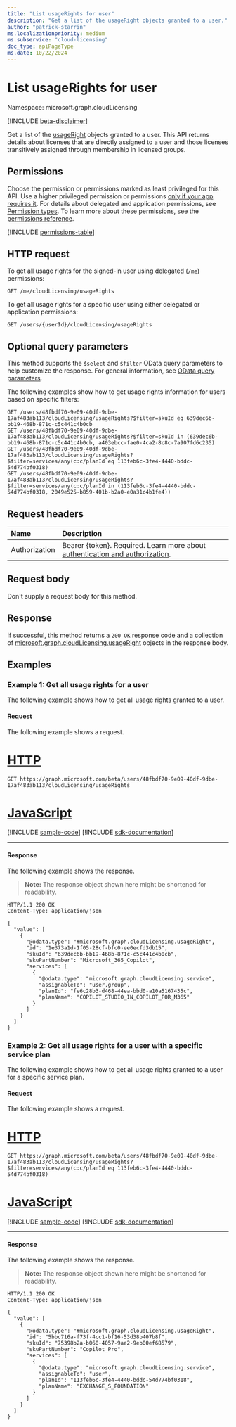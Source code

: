 ```yaml
---
title: "List usageRights for user"
description: "Get a list of the usageRight objects granted to a user."
author: "patrick-starrin"
ms.localizationpriority: medium
ms.subservice: "cloud-licensing"
doc_type: apiPageType
ms.date: 10/22/2024
---
```


# List usageRights for user

Namespace: microsoft.graph.cloudLicensing

[!INCLUDE [beta-disclaimer](../../includes/beta-disclaimer.md)]

Get a list of the [usageRight](../resources/cloudlicensing-usageright.md) objects granted to a user. This API returns details about licenses that are directly assigned to a user and those licenses transitively assigned through membership in licensed groups.

## Permissions

Choose the permission or permissions marked as least privileged for this API. Use a higher privileged permission or permissions [only if your app requires it](/graph/permissions-overview#best-practices-for-using-microsoft-graph-permissions). For details about delegated and application permissions, see [Permission types](/graph/permissions-overview#permission-types). To learn more about these permissions, see the [permissions reference](/graph/permissions-reference).

<!-- { "blockType": "permissions", "name": "cloudlicensing_usercloudlicensing_list_usagerights" } -->
[!INCLUDE [permissions-table](../includes/permissions/cloudlicensing-usercloudlicensing-list-usagerights-permissions.md)]

## HTTP request

To get all usage rights for the signed-in user using delegated (`/me`) permissions:

<!-- { "blockType": "ignored" }
-->
``` http
GET /me/cloudLicensing/usageRights
```

To get all usage rights for a specific user using either delegated or application permissions:

<!-- { "blockType": "ignored" }
-->
``` http
GET /users/{userId}/cloudLicensing/usageRights
```

## Optional query parameters

This method supports the `$select` and `$filter` OData query parameters to help customize the response. For general information, see [OData query parameters](/graph/query-parameters).

The following examples show how to get usage rights information for users based on specific filters:

<!-- {
  "blockType": "ignored"
}
-->
``` http
GET /users/48fbdf70-9e09-40df-9dbe-17af483ab113/cloudLicensing/usageRights?$filter=skuId eq 639dec6b-bb19-468b-871c-c5c441c4b0cb
GET /users/48fbdf70-9e09-40df-9dbe-17af483ab113/cloudLicensing/usageRights?$filter=skuId in (639dec6b-bb19-468b-871c-c5c441c4b0cb, a403ebcc-fae0-4ca2-8c8c-7a907fd6c235)
GET /users/48fbdf70-9e09-40df-9dbe-17af483ab113/cloudLicensing/usageRights?$filter=services/any(c:c/planId eq 113feb6c-3fe4-4440-bddc-54d774bf0318)
GET /users/48fbdf70-9e09-40df-9dbe-17af483ab113/cloudLicensing/usageRights?$filter=services/any(c:c/planId in (113feb6c-3fe4-4440-bddc-54d774bf0318, 2049e525-b859-401b-b2a0-e0a31c4b1fe4))
```

## Request headers

|Name|Description|
|:---|:---|
|Authorization|Bearer {token}. Required. Learn more about [authentication and authorization](/graph/auth/auth-concepts).|

## Request body

Don't supply a request body for this method.

## Response

If successful, this method returns a `200 OK` response code and a collection of [microsoft.graph.cloudLicensing.usageRight](../resources/cloudlicensing-usageright.md) objects in the response body.

## Examples

### Example 1: Get all usage rights for a user

The following example shows how to get all usage rights granted to a user.

#### Request

The following example shows a request.
# [HTTP](#tab/http)
<!-- {
  "blockType": "request",
  "name": "cloudlicensing-userusageright-list-example-1"
}
-->
``` http
GET https://graph.microsoft.com/beta/users/48fbdf70-9e09-40df-9dbe-17af483ab113/cloudLicensing/usageRights
```

# [JavaScript](#tab/javascript)
[!INCLUDE [sample-code](../includes/snippets/javascript/cloudlicensing-userusageright-list-example-1-javascript-snippets.md)]
[!INCLUDE [sdk-documentation](../includes/snippets/snippets-sdk-documentation-link.md)]

---

#### Response

The following example shows the response.
>**Note:** The response object shown here might be shortened for readability.
<!-- {
  "blockType": "response",
  "truncated": true,
  "@odata.type": "Collection(microsoft.graph.cloudLicensing.usageRight)"
}
-->
``` http
HTTP/1.1 200 OK
Content-Type: application/json

{
  "value": [
    {
      "@odata.type": "#microsoft.graph.cloudLicensing.usageRight",
      "id": "1e373a1d-1f05-28cf-bfc0-ee0ecfd3db15",
      "skuId": "639dec6b-bb19-468b-871c-c5c441c4b0cb",
      "skuPartNumber": "Microsoft_365_Copilot",
      "services": [
        {
          "@odata.type": "microsoft.graph.cloudLicensing.service",
          "assignableTo": "user,group",
          "planId": "fe6c28b3-d468-44ea-bbd0-a10a5167435c",
          "planName": "COPILOT_STUDIO_IN_COPILOT_FOR_M365"
        }
      ]
    }
  ]
}
```

### Example 2: Get all usage rights for a user with a specific service plan

The following example shows how to get all usage rights granted to a user for a specific service plan.

#### Request

The following example shows a request.
# [HTTP](#tab/http)
<!-- {
  "blockType": "request",
  "name": "cloudlicensing-userusageright-list-example-2"
}
-->
``` http
GET https://graph.microsoft.com/beta/users/48fbdf70-9e09-40df-9dbe-17af483ab113/cloudLicensing/usageRights?$filter=services/any(c:c/planId eq 113feb6c-3fe4-4440-bddc-54d774bf0318)
```

# [JavaScript](#tab/javascript)
[!INCLUDE [sample-code](../includes/snippets/javascript/cloudlicensing-userusageright-list-example-2-javascript-snippets.md)]
[!INCLUDE [sdk-documentation](../includes/snippets/snippets-sdk-documentation-link.md)]

---

#### Response

The following example shows the response.
>**Note:** The response object shown here might be shortened for readability.
<!-- {
  "blockType": "response",
  "truncated": true,
  "@odata.type": "Collection(microsoft.graph.cloudLicensing.usageRight)"
}
-->
``` http
HTTP/1.1 200 OK
Content-Type: application/json

{
  "value": [
    {
      "@odata.type": "#microsoft.graph.cloudLicensing.usageRight",
      "id": "5bbc716a-f73f-4cc1-bf16-53d38b407b8f",
      "skuId": "75398b2a-b060-4057-9ae2-9eb00ef68579",
      "skuPartNumber": "Copilot_Pro",
      "services": [
        {
          "@odata.type": "microsoft.graph.cloudLicensing.service",
          "assignableTo": "user",
          "planId": "113feb6c-3fe4-4440-bddc-54d774bf0318",
          "planName": "EXCHANGE_S_FOUNDATION"
        }
      ]
    }
  ]
}
```
